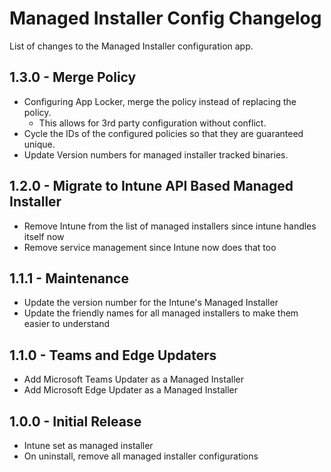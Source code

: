 # Managed Installer Config Changelog

List of changes to the Managed Installer configuration app.

## 1.3.0 - Merge Policy

- Configuring App Locker, merge the policy instead of replacing the policy.
    - This allows for 3rd party configuration without conflict.
- Cycle the IDs of the configured policies so that they are guaranteed unique.
- Update Version numbers for managed installer tracked binaries.

## 1.2.0 - Migrate to Intune API Based Managed Installer

- Remove Intune from the list of managed installers since intune handles itself now
- Remove service management since Intune now does that too

## 1.1.1 - Maintenance

- Update the version number for the Intune's Managed Installer
- Update the friendly names for all managed installers to make them easier to understand

## 1.1.0 - Teams and Edge Updaters

- Add Microsoft Teams Updater as a Managed Installer
- Add Microsoft Edge Updater as a Managed Installer

## 1.0.0 - Initial Release

- Intune set as managed installer
- On uninstall, remove all managed installer configurations
